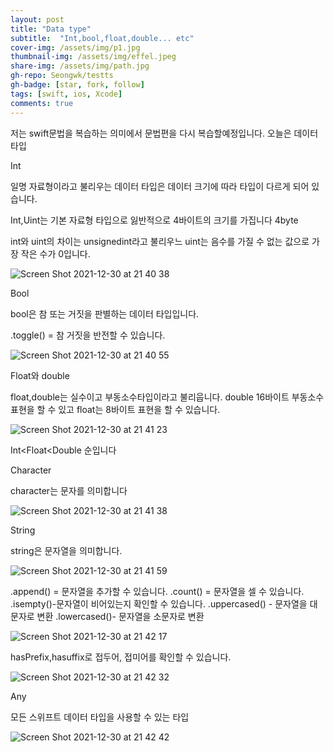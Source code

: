 ```yaml
---
layout: post
title: "Data type"
subtitle:  "Int,bool,float,double... etc"
cover-img: /assets/img/p1.jpg
thumbnail-img: /assets/img/effel.jpeg
share-img: /assets/img/path.jpg
gh-repo: Seongwk/testts
gh-badge: [star, fork, follow]
tags: [swift, ios, Xcode]
comments: true
---
```


저는 swift문법을 복습하는 의미에서 문법편을 다시 복습할예정입니다.
오늘은 데이터 타입

Int

일명 자료형이라고 불리우는 데이터 타입은 데이터 크기에 따라 타입이 다르게 되어 있습니다.

Int,Uint는 기본 자료형 타입으로 잃반적으로 4바이트의 크기를 가집니다 4byte

int와 uint의 차이는 unsignedint라고 불리우느 uint는 음수를 가질 수 없는 값으로 가장 작은 수가 0입니다.

![Screen Shot 2021-12-30 at 21 40 38](https://user-images.githubusercontent.com/40172001/147752991-7ff0420b-4ef1-473d-93db-34efef9a8f6f.png)


Bool

bool은 참 또는 거짓을 판별하는 데이터 타입입니다.

.toggle() = 참 거짓을 반전할 수 있습니다.

![Screen Shot 2021-12-30 at 21 40 55](https://user-images.githubusercontent.com/40172001/147753004-adff84ea-0c57-43e0-a6c9-f6932445de3a.png)


Float와 double

float,double는 실수이고 부동소수타입이라고 불리웁니다.
double 16바이트 부동소수 표현을 할 수 있고 float는 8바이트 표현을 할 수 있습니다.

![Screen Shot 2021-12-30 at 21 41 23](https://user-images.githubusercontent.com/40172001/147753023-6a1e55c6-0c98-4498-9437-6ecbeaf62ab7.png)

Int<Float<Double 순입니다


Character

character는 문자를 의미합니다 

![Screen Shot 2021-12-30 at 21 41 38](https://user-images.githubusercontent.com/40172001/147753050-32ee0828-edc3-43b1-9ef7-420afb6bffcf.png)


String

string은 문자열을 의미합니다.

![Screen Shot 2021-12-30 at 21 41 59](https://user-images.githubusercontent.com/40172001/147753065-6b5376ec-7787-4644-be3b-fcc7b231a13f.png)


.append() = 문자열을 추가할 수 있습니다.
.count() = 문자열을 셀 수 있습니다.
.isempty()-문자열이 비어있는지 확인할 수 있습니다.
.uppercased() - 문자열을 대문자로 변환
.lowercased()- 문자열을 소문자로 변환

![Screen Shot 2021-12-30 at 21 42 17](https://user-images.githubusercontent.com/40172001/147753084-5f920101-8fa4-4840-b1bf-8120928ee642.png)

hasPrefix,hasuffix로 접두어, 접미어를 확인할 수 있습니다.

![Screen Shot 2021-12-30 at 21 42 32](https://user-images.githubusercontent.com/40172001/147753097-ad6f64ef-0f3e-4794-bd71-97fe1fde81f8.png)


Any

모든 스위프트 데이터 타입을 사용할 수 있는 타입

![Screen Shot 2021-12-30 at 21 42 42](https://user-images.githubusercontent.com/40172001/147753103-f41109be-3844-4d6c-8591-10e3cf4a3d01.png)

